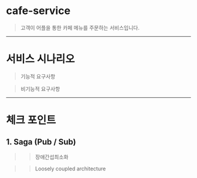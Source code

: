 # cafe-service

> 고객이 어플을 통한 카페 메뉴를 주문하는 서비스입니다.
* * *
# 서비스 시나리오

> 기능적 요구사항

> 비기능적 요구사항

* * *
# 체크 포인트
  ## 1. Saga (Pub / Sub)
  > > 장애간섭최소화
  
  > > Loosely coupled architecture
